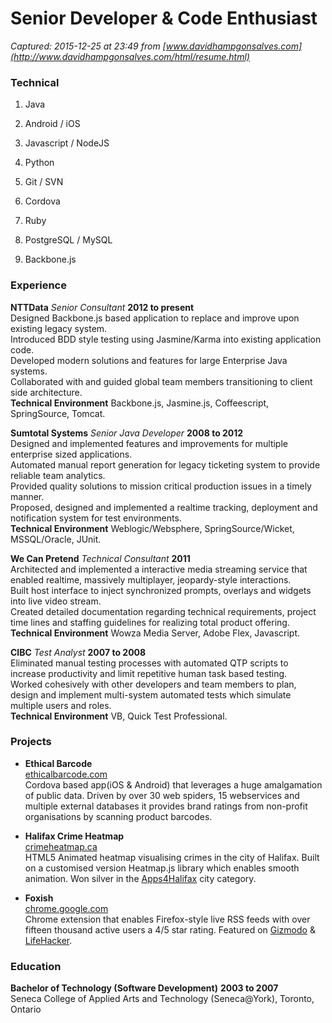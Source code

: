 # Senior Developer & Code Enthusiast

_Captured: 2015-12-25 at 23:49 from [www.davidhampgonsalves.com](http://www.davidhampgonsalves.com/html/resume.html)_

### Technical

  1. Java
  2. Android / iOS
  3. Javascript / NodeJS
  4. Python
  5. Git / SVN
  6. Cordova
  7. Ruby  
  

  8. PostgreSQL / MySQL
  9. Backbone.js

### Experience

**NTTData** _Senior Consultant_ **2012 to present**  
Designed Backbone.js based application to replace and improve upon existing legacy system.  
Introduced BDD style testing using Jasmine/Karma into existing application code.  
Developed modern solutions and features for large Enterprise Java systems.  
Collaborated with and guided global team members transitioning to client side architecture.  
**Technical Environment** Backbone.js, Jasmine.js, Coffeescript, SpringSource, Tomcat.

**Sumtotal Systems** _Senior Java Developer_ **2008 to 2012**  
Designed and implemented features and improvements for multiple enterprise sized applications.  
Automated manual report generation for legacy ticketing system to provide reliable team analytics.  
Provided quality solutions to mission critical production issues in a timely manner.  
Proposed, designed and implemented a realtime tracking, deployment and notification system for test environments.  
**Technical Environment** Weblogic/Websphere, SpringSource/Wicket, MSSQL/Oracle, JUnit.

**We Can Pretend** _Technical Consultant_ **2011**  
Architected and implemented a interactive media streaming service that enabled realtime, massively multiplayer, jeopardy-style interactions.  
Built host interface to inject synchronized prompts, overlays and widgets into live video stream.  
Created detailed documentation regarding technical requirements, project time lines and staffing guidelines for realizing total product offering.  
**Technical Environment** Wowza Media Server, Adobe Flex, Javascript.

**CIBC** _Test Analyst_ **2007 to 2008**  
Eliminated manual testing processes with automated QTP scripts to increase productivity and limit repetitive human task based testing.  
Worked cohesively with other developers and team members to plan, design and implement multi-system automated tests which simulate multiple users and roles.  
**Technical Environment** VB, Quick Test Professional.

### Projects

  * **Ethical Barcode**  
[ethicalbarcode.com](http://www.ethicalbarcode.com)  
Cordova based app(iOS & Android) that leverages a huge amalgamation of public data. Driven by over 30 web spiders, 15 webservices and multiple external databases it provides brand ratings from non-profit organisations by scanning product barcodes.

  * **Halifax Crime Heatmap**  
[crimeheatmap.ca](http://www.crimeheatmap.ca)  
HTML5 Animated heatmap visualising crimes in the city of Halifax. Built on a customised version Heatmap.js library which enables smooth animation. Won silver in the [Apps4Halifax](http://apps4halifax.ca/) city category.

  * **Foxish**  
[chrome.google.com](https://chrome.google.com/webstore/detail/jpgagcapnkccceppgljfpoadahaopjdb)  
Chrome extension that enables Firefox-style live RSS feeds with over fifteen thousand active users a 4/5 star rating. Featured on [Gizmodo](http://gizmodo.com/5609633/10-add+ons-you-have-to-know-about-for-google-chrome) & [LifeHacker](http://lifehacker.com/5603602/foxish-live-rss-adds-live-bookmarks-to-google-chrome).

### Education

**Bachelor of Technology (Software Development)** **2003 to 2007**  
Seneca College of Applied Arts and Technology (Seneca@York), Toronto, Ontario
